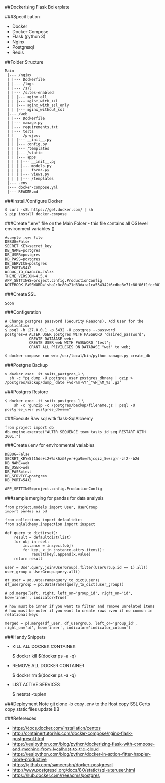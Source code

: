 ##Dockerizing Flask Boilerplate

###Specification
 - Docker
 - Docker-Compose
 - Flask (python 3)
 - Nginx
 - Postgresql
 - Redis

##Folder Structure

    Main
     |--- /nginx
     | |--- Dockerfile
     | |--- /logs    
     | |--- /ssl
     | |--- /sites-enabled
     | | |--- nginx_all
     | | |--- nginx_with_ssl
     | | |--- nginx_with_ssl_only
     | | |--- nginx_without_ssl     
     |--- /web
     | |--- Dockerfile
     | |--- manage.py
     | |--- requirements.txt
     | |--- tests
     | |--- /project
     | | |--- __init__.py
     | | |--- config.py
     | | |--- /templates 
     | | |--- /static
     | | |--- apps
     | | | |--- __init__.py
     | | | |--- models.py
     | | | |--- forms.py
     | | | |--- views.py
     | | | |--- /templates
     |--- .env
     |--- docker-compose.yml
     |--- README.md

###Install/Configure Docker

    $ curl -sSL https://get.docker.com/ | sh
    $ pip install docker-compose

###Create ".env" file on the Main Folder - this file contains all OS level environment variables ()
    
    #sample .env file
    DEBUG=False
    SECRET_KEY=secret_key
    DB_NAME=postgres
    DB_USER=postgres
    DB_PASS=postgres
    DB_SERVICE=postgres
    DB_PORT=5432
    DEBUG_TB_ENABLED=False
    THEME_VERSION=4.5.4  
    APP_SETTINGS=project.config.ProductionConfig  
    NOTEBOOK_PASSWORD='sha1:0c80a71d63da:a1ca534342f6cdbe8e71c80f06f1fcc0011bd55b'    

###Create SSL

    Soon
    
###Configuration

    # Change postgres password (Security Reasons), Add User for the application
    $ psql -h 127.0.0.1 -p 5432 -U postgres --password
    postgres=# ALTER USER postgres WITH PASSWORD 'desired_password';
               CREATE DATABASE web;
               CREATE USER web WITH PASSWORD 'test';
               GRANT ALL PRIVILEGES ON DATABASE "web" to web;

    $ docker-compose run web /usr/local/bin/python manage.py create_db

###Postgres Backup

    $ docker exec -it suite_postgres_1 \
      sh -c "pg_dump -U postgres_user postgres_dbname | gzip > /postgres/backup/dump_`date +%d-%m-%Y"_"%H_%M_%S`.gz"

###Postgres Restore

    $ docker exec -it suite_postgres_1 \
        sh -c "gunzip -c /postgres/backup/filename.gz | psql -U postgres_user postgres_dbname"

###Execute Raw sql with flask-SqlAlchemy
    
    from project import db
    db.engine.execute("ALTER SEQUENCE team_tasks_id_seq RESTART WITH 2001;")

###Create /.env for environmental variables

    DEBUG=False
    SECRET_KEY=5(15ds+i2+%ik6z&!yer+ga9m=e%jcqiz_5wszg)r-z!2--b2d
    DB_NAME=web
    DB_USER=web
    DB_PASS=test
    DB_SERVICE=postgres
    DB_PORT=5432

    APP_SETTINGS=project.config.ProductionConfig

###sample merging for pandas for data analysis
    
    from project.models import User, UserGroup
    import pandas as pd
    
    from collections import defaultdict
    from sqlalchemy.inspection import inspect
    
    def query_to_dict(rset):
        result = defaultdict(list)
        for obj in rset:
            instance = inspect(obj)
            for key, x in instance.attrs.items():
                result[key].append(x.value)
        return result
    
    user = User.query.join(UserGroup).filter(UserGroup.id == 1).all()
    user_group = UserGroup.query.all()	
    
    df_user	= pd.DataFrame(query_to_dict(user))
    df_usergroup = pd.DataFrame(query_to_dict(user_group))
    
    # pd.merge(left, right, left_on='group_id', right_on='id', how='inner', indicator=True)
    
    # how must be inner if you want to filter and remove unrelated items
    # how must be outer if you want to create rows even if no common in relational keys
    
    merged = pd.merge(df_user, df_usergroup, left_on='group_id', right_on='id', how='inner', indicator='indicator_column')
    


###Handy Snippets

- KILL ALL DOCKER CONTAINER


    $ docker kill $(docker ps -a -q)

- REMOVE ALL DOCKER CONTAINER


    $ docker rm $(docker ps -a -q)

- LIST ACTIVE SERVICES


    $ netstat -tuplen

###Deployment Note
    git clone -b <branch> <repo> <foldername>
    copy .env to the Host
    copy SSL Certs
    copy static files
    update DB

###References
* <https://docs.docker.com/installation/centos>
* <http://containertutorials.com/docker-compose/nginx-flask-postgresql.html>
* <https://realpython.com/blog/python/dockerizing-flask-with-compose-and-machine-from-localhost-to-the-cloud>
* <https://realpython.com/blog/python/docker-in-action-fitter-happier-more-productive>
* <https://github.com/sameersbn/docker-postgresql>
* <http://www.postgresql.org/docs/8.0/static/sql-alteruser.html>
* <https://hub.docker.com/r/eeacms/postgres>